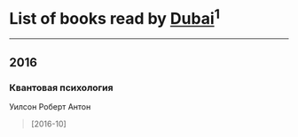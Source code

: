 # List of books read by [Dubai](https://www.facebook.com/app_scoped_user_id/10204507448030391/)<sup>1</sup>
---

## 2016

### Квантовая психология
Уилсон Роберт Антон
> [2016-10] 



